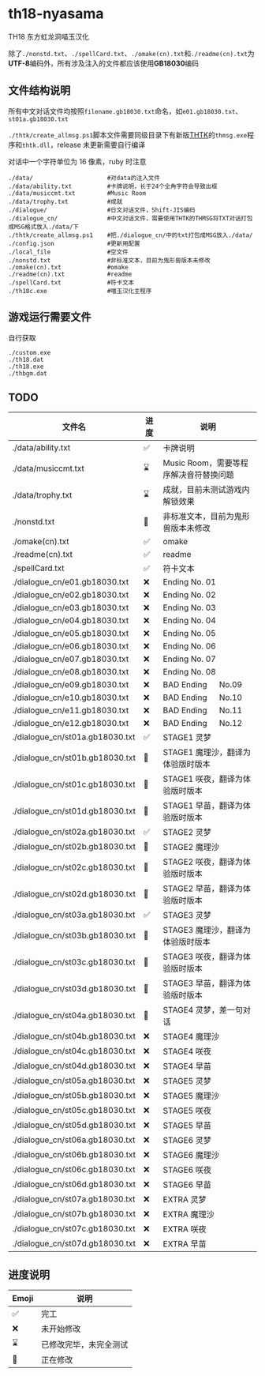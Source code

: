 # th18-nyasama

TH18 东方虹龙洞喵玉汉化

除了`./nonstd.txt`、`./spellCard.txt`、`./omake(cn).txt`和`./readme(cn).txt`为**UTF-8**编码外，所有涉及注入的文件都应该使用**GB18030**编码

## 文件结构说明

所有中文对话文件均按照`filename.gb18030.txt`命名，如`e01.gb18030.txt`、`st01a.gb18030.txt`

`./thtk/create_allmsg.ps1`脚本文件需要同级目录下有新版[THTK](https://github.com/thpatch/thtk)的`thmsg.exe`程序和`thtk.dll`，release 未更新需要自行编译

对话中一个字符单位为 16 像素，ruby 时注意

```
./data/                     #对data的注入文件
./data/ability.txt          #卡牌说明，长于24个全角字符会导致出框
./data/musiccmt.txt         #Music Room
./data/trophy.txt           #成就
./dialogue/                 #日文对话文件，Shift-JIS编码
./dialogue_cn/              #中文对话文件，需要使用THTK的THMSG将TXT对话打包成MSG格式放入./data/下
./thtk/create_allmsg.ps1    #把./dialogue_cn/中的txt打包成MSG放入./data/
./config.json               #更新用配置
./local_file                #空文件
./nonstd.txt                #非标准文本，目前为鬼形兽版本未修改
./omake(cn).txt             #omake
./readme(cn).txt            #readme
./spellCard.txt             #符卡文本
./th18c.exe                 #喵玉汉化主程序
```

## 游戏运行需要文件

自行获取

```
./custom.exe
./th18.dat
./th18.exe
./thbgm.dat
```

## TODO

| 文件名                          | 进度 | 说明                                   |
| ------------------------------- | ---- | -------------------------------------- |
| ./data/ability.txt              | ✅   | 卡牌说明                               |
| ./data/musiccmt.txt             | ⌛   | Music Room，需要等程序解决音符替换问题 |
| ./data/trophy.txt               | ⌛   | 成就，目前未测试游戏内解锁效果         |
| ./nonstd.txt                    | 🚧   | 非标准文本，目前为鬼形兽版本未修改     |
| ./omake(cn).txt                 | ✅   | omake                                  |
| ./readme(cn).txt                | ✅   | readme                                 |
| ./spellCard.txt                 | ✅   | 符卡文本                               |
| ./dialogue_cn/e01.gb18030.txt   | ❌   | Ending No. 01                          |
| ./dialogue_cn/e02.gb18030.txt   | ❌   | Ending No. 02                          |
| ./dialogue_cn/e03.gb18030.txt   | ❌   | Ending No. 03                          |
| ./dialogue_cn/e04.gb18030.txt   | ❌   | Ending No. 04                          |
| ./dialogue_cn/e05.gb18030.txt   | ❌   | Ending No. 05                          |
| ./dialogue_cn/e06.gb18030.txt   | ❌   | Ending No. 06                          |
| ./dialogue_cn/e07.gb18030.txt   | ❌   | Ending No. 07                          |
| ./dialogue_cn/e08.gb18030.txt   | ❌   | Ending No. 08                          |
| ./dialogue_cn/e09.gb18030.txt   | ❌   | BAD Ending 　 No.09                    |
| ./dialogue_cn/e10.gb18030.txt   | ❌   | BAD Ending 　 No.10                    |
| ./dialogue_cn/e11.gb18030.txt   | ❌   | BAD Ending 　 No.11                    |
| ./dialogue_cn/e12.gb18030.txt   | ❌   | BAD Ending 　 No.12                    |
| ./dialogue_cn/st01a.gb18030.txt | ✅   | STAGE1 灵梦                            |
| ./dialogue_cn/st01b.gb18030.txt | 🚧   | STAGE1 魔理沙，翻译为体验版时版本      |
| ./dialogue_cn/st01c.gb18030.txt | 🚧   | STAGE1 咲夜，翻译为体验版时版本        |
| ./dialogue_cn/st01d.gb18030.txt | 🚧   | STAGE1 早苗，翻译为体验版时版本        |
| ./dialogue_cn/st02a.gb18030.txt | ✅   | STAGE2 灵梦                            |
| ./dialogue_cn/st02b.gb18030.txt | 🚧   | STAGE2 魔理沙                          |
| ./dialogue_cn/st02c.gb18030.txt | 🚧   | STAGE2 咲夜，翻译为体验版时版本        |
| ./dialogue_cn/st02d.gb18030.txt | 🚧   | STAGE2 早苗，翻译为体验版时版本        |
| ./dialogue_cn/st03a.gb18030.txt | ✅   | STAGE3 灵梦                            |
| ./dialogue_cn/st03b.gb18030.txt | 🚧   | STAGE3 魔理沙，翻译为体验版时版本      |
| ./dialogue_cn/st03c.gb18030.txt | 🚧   | STAGE3 咲夜，翻译为体验版时版本        |
| ./dialogue_cn/st03d.gb18030.txt | 🚧   | STAGE3 早苗，翻译为体验版时版本        |
| ./dialogue_cn/st04a.gb18030.txt | 🚧   | STAGE4 灵梦，差一句对话                |
| ./dialogue_cn/st04b.gb18030.txt | ❌   | STAGE4 魔理沙                          |
| ./dialogue_cn/st04c.gb18030.txt | ❌   | STAGE4 咲夜                            |
| ./dialogue_cn/st04d.gb18030.txt | ❌   | STAGE4 早苗                            |
| ./dialogue_cn/st05a.gb18030.txt | ❌   | STAGE5 灵梦                            |
| ./dialogue_cn/st05b.gb18030.txt | ❌   | STAGE5 魔理沙                          |
| ./dialogue_cn/st05c.gb18030.txt | ❌   | STAGE5 咲夜                            |
| ./dialogue_cn/st05d.gb18030.txt | ❌   | STAGE5 早苗                            |
| ./dialogue_cn/st06a.gb18030.txt | ❌   | STAGE6 灵梦                            |
| ./dialogue_cn/st06b.gb18030.txt | ❌   | STAGE6 魔理沙                          |
| ./dialogue_cn/st06c.gb18030.txt | ❌   | STAGE6 咲夜                            |
| ./dialogue_cn/st06d.gb18030.txt | ❌   | STAGE6 早苗                            |
| ./dialogue_cn/st07a.gb18030.txt | ❌   | EXTRA 灵梦                             |
| ./dialogue_cn/st07b.gb18030.txt | ❌   | EXTRA 魔理沙                           |
| ./dialogue_cn/st07c.gb18030.txt | ❌   | EXTRA 咲夜                             |
| ./dialogue_cn/st07d.gb18030.txt | ❌   | EXTRA 早苗                             |

## 进度说明

| Emoji | 说明                   |
| ----- | ---------------------- |
| ✅    | 完工                   |
| ❌    | 未开始修改             |
| ⌛    | 已修改完毕，未完全测试 |
| 🚧    | 正在修改               |
